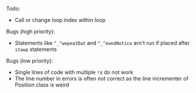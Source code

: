 Todo:
* Call or change loop index within loop

Bugs (high priority):
* Statements like `^_^wepeatDat` and `^_^ewndNotice` arn't run if placed after `stawp` statements

Bugs (low priority):
* Single lines of code with multiple `!`s do not work
* The line number in errors is often not correct as the line incrementer of Position class is weird
